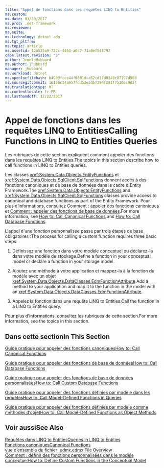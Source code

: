 ```yaml
---
title: "Appel de fonctions dans les requêtes LINQ to Entities"
ms.custom: 
ms.date: 03/30/2017
ms.prod: .net-framework
ms.reviewer: 
ms.suite: 
ms.technology: dotnet-ado
ms.tgt_pltfrm: 
ms.topic: article
ms.assetid: 12a525a9-727c-4464-a0c7-71a0ef541792
caps.latest.revision: "3"
author: JennieHubbard
ms.author: jhubbard
manager: jhubbard
ms.workload: dotnet
ms.openlocfilehash: b4989fcce44f6081dba52cd17d0349c87197d508
ms.sourcegitcommit: 16186c34a957fdd52e5db7294f291f7530ac9d24
ms.translationtype: MT
ms.contentlocale: fr-FR
ms.lasthandoff: 12/22/2017
---
```

# <a name="calling-functions-in-linq-to-entities-queries"></a><span data-ttu-id="95ff5-102">Appel de fonctions dans les requêtes LINQ to Entities</span><span class="sxs-lookup"><span data-stu-id="95ff5-102">Calling Functions in LINQ to Entities Queries</span></span>
<span data-ttu-id="95ff5-103">Les rubriques de cette section expliquent comment appeler des fonctions dans les requêtes LINQ to Entities.</span><span class="sxs-lookup"><span data-stu-id="95ff5-103">The topics in this section describe how to call functions in LINQ to Entities queries.</span></span>  
  
 <span data-ttu-id="95ff5-104">Les classes <xref:System.Data.Objects.EntityFunctions> et <xref:System.Data.Objects.SqlClient.SqlFunctions> donnent accès à des fonctions canoniques et de base de données dans le cadre d'Entity Framework.</span><span class="sxs-lookup"><span data-stu-id="95ff5-104">The <xref:System.Data.Objects.EntityFunctions> and <xref:System.Data.Objects.SqlClient.SqlFunctions> classes provide access to canonical and database functions as part of the Entity Framework.</span></span> <span data-ttu-id="95ff5-105">Pour plus d’informations, consultez [Comment : appeler des fonctions canoniques](../../../../../../docs/framework/data/adonet/ef/language-reference/how-to-call-canonical-functions.md) et [Comment : appeler des fonctions de base de données](../../../../../../docs/framework/data/adonet/ef/language-reference/how-to-call-database-functions.md).</span><span class="sxs-lookup"><span data-stu-id="95ff5-105">For more information, see [How to: Call Canonical Functions](../../../../../../docs/framework/data/adonet/ef/language-reference/how-to-call-canonical-functions.md) and [How to: Call Database Functions](../../../../../../docs/framework/data/adonet/ef/language-reference/how-to-call-database-functions.md).</span></span>  
  
 <span data-ttu-id="95ff5-106">L'appel d'une fonction personnalisée passe par trois étapes de base obligatoires :</span><span class="sxs-lookup"><span data-stu-id="95ff5-106">The process for calling a custom function requires three basic steps:</span></span>  
  
1.  <span data-ttu-id="95ff5-107">Définissez une fonction dans votre modèle conceptuel ou déclarez-la dans votre modèle de stockage.</span><span class="sxs-lookup"><span data-stu-id="95ff5-107">Define a function in your conceptual model or declare a function in your storage model.</span></span>  
  
2.  <span data-ttu-id="95ff5-108">Ajoutez une méthode à votre application et mappez-la à la fonction du modèle avec un objet <xref:System.Data.Objects.DataClasses.EdmFunctionAttribute>.</span><span class="sxs-lookup"><span data-stu-id="95ff5-108">Add a method to your application and map it to the function in the model with an <xref:System.Data.Objects.DataClasses.EdmFunctionAttribute>.</span></span>  
  
3.  <span data-ttu-id="95ff5-109">Appelez la fonction dans une requête LINQ to Entities.</span><span class="sxs-lookup"><span data-stu-id="95ff5-109">Call the function in a LINQ to Entities query.</span></span>  
  
 <span data-ttu-id="95ff5-110">Pour plus d'informations, consultez les rubriques de cette section.</span><span class="sxs-lookup"><span data-stu-id="95ff5-110">For more information, see the topics in this section.</span></span>  
  
## <a name="in-this-section"></a><span data-ttu-id="95ff5-111">Dans cette section</span><span class="sxs-lookup"><span data-stu-id="95ff5-111">In This Section</span></span>  
 [<span data-ttu-id="95ff5-112">Guide pratique pour appeler des fonctions canoniques</span><span class="sxs-lookup"><span data-stu-id="95ff5-112">How to: Call Canonical Functions</span></span>](../../../../../../docs/framework/data/adonet/ef/language-reference/how-to-call-canonical-functions.md)  
  
 [<span data-ttu-id="95ff5-113">Guide pratique pour appeler des fonctions de base de données</span><span class="sxs-lookup"><span data-stu-id="95ff5-113">How to: Call Database Functions</span></span>](../../../../../../docs/framework/data/adonet/ef/language-reference/how-to-call-database-functions.md)  
  
 [<span data-ttu-id="95ff5-114">Guide pratique pour appeler des fonctions de base de données personnalisées</span><span class="sxs-lookup"><span data-stu-id="95ff5-114">How to: Call Custom Database Functions</span></span>](../../../../../../docs/framework/data/adonet/ef/language-reference/how-to-call-custom-database-functions.md)  
  
 [<span data-ttu-id="95ff5-115">Guide pratique pour appeler des fonctions définies par modèle dans les requêtes</span><span class="sxs-lookup"><span data-stu-id="95ff5-115">How to: Call Model-Defined Functions in Queries</span></span>](../../../../../../docs/framework/data/adonet/ef/language-reference/how-to-call-model-defined-functions-in-queries.md)  
  
 [<span data-ttu-id="95ff5-116">Guide pratique pour appeler des fonctions définies par modèle comme méthodes d’objet</span><span class="sxs-lookup"><span data-stu-id="95ff5-116">How to: Call Model-Defined Functions as Object Methods</span></span>](../../../../../../docs/framework/data/adonet/ef/language-reference/how-to-call-model-defined-functions-as-object-methods.md)  
  
## <a name="see-also"></a><span data-ttu-id="95ff5-117">Voir aussi</span><span class="sxs-lookup"><span data-stu-id="95ff5-117">See Also</span></span>  
 [<span data-ttu-id="95ff5-118">Requêtes dans LINQ to Entities</span><span class="sxs-lookup"><span data-stu-id="95ff5-118">Queries in LINQ to Entities</span></span>](../../../../../../docs/framework/data/adonet/ef/language-reference/queries-in-linq-to-entities.md)  
 [<span data-ttu-id="95ff5-119">Fonctions canoniques</span><span class="sxs-lookup"><span data-stu-id="95ff5-119">Canonical Functions</span></span>](../../../../../../docs/framework/data/adonet/ef/language-reference/canonical-functions.md)  
 [<span data-ttu-id="95ff5-120">vue d’ensemble du fichier .edmx</span><span class="sxs-lookup"><span data-stu-id="95ff5-120">.edmx File Overview</span></span>](http://msdn.microsoft.com/en-us/f4c8e7ce-1db6-417e-9759-15f8b55155d4)  
 [<span data-ttu-id="95ff5-121">Comment : définir des fonctions personnalisées dans le modèle conceptuel</span><span class="sxs-lookup"><span data-stu-id="95ff5-121">How to: Define Custom Functions in the Conceptual Model</span></span>](http://msdn.microsoft.com/en-us/0dad7b8b-58f6-4271-b238-f34810d68e5f)
